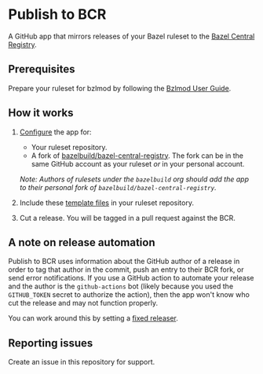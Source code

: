 # Publish to BCR

A GitHub app that mirrors releases of your Bazel ruleset to the [Bazel Central Registry](https://github.com/bazelbuild/bazel-central-registry).

## Prerequisites

Prepare your ruleset for bzlmod by following the [Bzlmod User Guide](https://bazel.build/docs/bzlmod).

## How it works

1. [Configure](https://github.com/apps/publish-to-bcr) the app for:

   - Your ruleset repository.
   - A fork of [bazelbuild/bazel-central-registry](https://github.com/bazelbuild/bazel-central-registry). The fork can be in the same GitHub account as your ruleset _or_ in your personal account.

   _Note: Authors of rulesets under the `bazelbuild` org should add the app to their personal fork of `bazelbuild/bazel-central-registry`._

1. Include these [template files](templates/README.md) in your ruleset repository.
1. Cut a release. You will be tagged in a pull request against the BCR.

## A note on release automation

Publish to BCR uses information about the GitHub author of a release in order to tag that author in the commit, push an entry to their BCR fork, or send error notifications. If you use a GitHub action to automate your release and the author is the `github-actions` bot (likely because you used the `GITHUB_TOKEN` secret to authorize the action), then the app won't know who cut the release and may not function properly.

You can work around this by setting a [fixed releaser](./templates/README.md#optional-configymlbcrconfigyml).

## Reporting issues

Create an issue in this repository for support.
